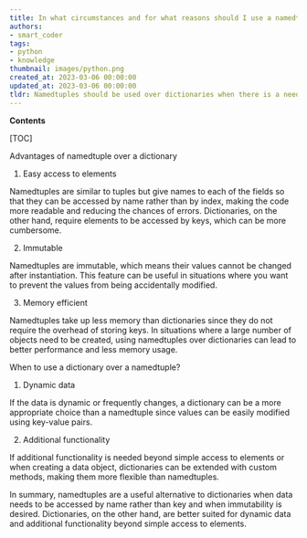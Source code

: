 ```yaml
---
title: In what circumstances and for what reasons should I use a namedtuple as opposed to a dictionary?
authors:
- smart_coder
tags:
- python
- knowledge
thumbnail: images/python.png
created_at: 2023-03-06 00:00:00
updated_at: 2023-03-06 00:00:00
tldr: Namedtuples should be used over dictionaries when there is a need for lightweight objects with a small, fixed set of fields or attributes.
---
```


**Contents**

[TOC]

Advantages of namedtuple over a dictionary

1. Easy access to elements

Namedtuples are similar to tuples but give names to each of the fields so that they can be accessed by name rather than by index, making the code more readable and reducing the chances of errors. Dictionaries, on the other hand, require elements to be accessed by keys, which can be more cumbersome.

2. Immutable

Namedtuples are immutable, which means their values cannot be changed after instantiation. This feature can be useful in situations where you want to prevent the values from being accidentally modified.

3. Memory efficient

Namedtuples take up less memory than dictionaries since they do not require the overhead of storing keys. In situations where a large number of objects need to be created, using namedtuples over dictionaries can lead to better performance and less memory usage.

When to use a dictionary over a namedtuple?

1. Dynamic data

If the data is dynamic or frequently changes, a dictionary can be a more appropriate choice than a namedtuple since values can be easily modified using key-value pairs.

2. Additional functionality

If additional functionality is needed beyond simple access to elements or when creating a data object, dictionaries can be extended with custom methods, making them more flexible than namedtuples.

In summary, namedtuples are a useful alternative to dictionaries when data needs to be accessed by name rather than key and when immutability is desired. Dictionaries, on the other hand, are better suited for dynamic data and additional functionality beyond simple access to elements.

